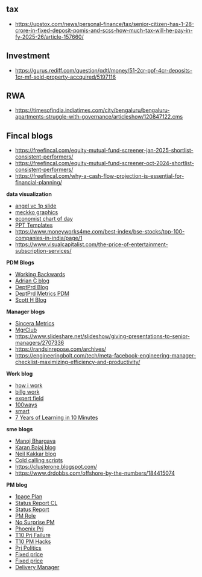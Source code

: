 ## tax
* https://upstox.com/news/personal-finance/tax/senior-citizen-has-1-28-crore-in-fixed-deposit-pomis-and-scss-how-much-tax-will-he-pay-in-fy-2025-26/article-157660/

## Investment
* https://gurus.rediff.com/question/qdtl/money/51-2cr-ppf-4cr-deposits-1cr-mf-sold-property-accquired/5197116


## RWA
* https://timesofindia.indiatimes.com/city/bengaluru/bengaluru-apartments-struggle-with-governance/articleshow/120847122.cms

## Fincal blogs
* https://freefincal.com/equity-mutual-fund-screener-jan-2025-shortlist-consistent-performers/
* https://freefincal.com/equity-mutual-fund-screener-oct-2024-shortlist-consistent-performers/
* https://freefincal.com/why-a-cash-flow-projection-is-essential-for-financial-planning/

**data visualization**
* [angel vc 1p slide](http://christophjanz.blogspot.com/2014/12/introducing-one-slide-update-deck.html)
* [meckko graphics](https://www.mekkographics.com/wp-content/uploads/2013/10/Examples-of-Strategy-Consulting-Firm-Client-Presentations.pdf)
* [economist chart of day](https://www.economist.com/graphic-detail)
* [PPT Templates](https://flevy.com/browse/business-document/sales-battlecard-template-78)
* https://www.moneyworks4me.com/best-index/bse-stocks/top-100-companies-in-india/page/1
* https://www.visualcapitalist.com/the-price-of-entertainment-subscription-services/


**PDM Blogs**
* [Working Backwards](https://www.allthingsdistributed.com/2006/11/working_backwards.html)
* [Adrian C blog](http://perfcap.blogspot.com/2012/03/ops-devops-and-noops-at-netflix.html)
* [DeptPrd Blog](https://www.departmentofproduct.com/blog/)
* [DeptPrd Metrics PDM](https://www.departmentofproduct.com/blog/metrics-matter-product-managers/)
* [Scott H Blog](https://www.hanselman.com/blog/a-coder-a-programmer-a-hacker-a-developer-and-a-computer-scientist-walk-into-a-venn-diagram)

**Manager blogs**
* [Sincera Metrics](https://www.sincera.in/five-sales-performance-metrics-key-to-successful-business-operations/)
* [MgrClub](https://www.managersclub.com/rich-archbold/)
* https://www.slideshare.net/slideshow/giving-presentations-to-senior-managers/2707336
* https://randsinrepose.com/archives/
* https://engineeringbolt.com/tech/meta-facebook-engineering-manager-checklist-maximizing-efficiency-and-productivity/

**Work blog**
* [how i work](https://money.cnn.com/popups/2006/fortune/how_i_work/frameset.exclude.html)
* [billg work](https://money.cnn.com/2006/03/30/news/newsmakers/gates_howiwork_fortune/)
* [expert field](https://www.sqlservercentral.com/blogs/how-to-become-an-expert-in-your-field)
* [100ways](https://www.dragosroua.com/100-ways-to-live-a-better-life/#at_pco=smlrebh-1.0&at_si=5512be859a79f80b&at_ab=per-12&at_pos=1&at_tot=auto)
* [smart](https://www.youtube.com/watch?v=BDoiZLkUCQw&list=WL&index=3)
* [7 Years of Learning in 10 Minutes](https://www.youtube.com/watch?v=eOUcRYHukwk)

**sme blogs**
* [Manoj Bhargava](https://youtu.be/x46-XiMOoJE?si=BPuUtz0rl5OMnXgM)
* [Karan Bajaj blog](https://www.karanbajaj.com/how-to-take-major-risks-after-kids/)
* [Neil Kakkar blog](https://neilkakkar.com/things-I-learnt-from-a-senior-dev.html)
* [Cold calling scripts](https://www.pipedrive.com/en/blog/cold-calling-scripts)
* https://clusterone.blogspot.com/
* https://www.drdobbs.com/offshore-by-the-numbers/184415074

**PM blog**
* [1page Plan](https://www.brightwork.com/blog/project-management-101-one-page-plan-project-basics)
* [Status Report CL](https://www.softwareadvice.com/resources/project-status-report-checklist/)
* [Status Report](https://www.brightwork.com/blog/do-you-know-how-to-create-a-good-quality-successful-project-status-report#.WDVrnh597IU)
* [PM Role](https://www.viget.com/articles/on-a-project-without-a-project-manager-heres-what-to-do/)
* [No Surprise PM](https://donmcalister.com/2012/04/16/striving-for-no-surprise-project-management/)
* [Phoenix Prj](https://blog.iil.com/devops-simulation-phoenix-project/)
* [T10 Prj Failure](https://stafiz.com/10-reasons-for-project-management-failure/)
* [T10 PM Hacks](https://www.entrepreneur.com/leadership/10-project-management-hacks-that-will-help-new-project/369013)
* [Prj Politics](https://www.projectmanagement.com/blog-post/4823/the-politics-of-projects#_=_)
* [Fixed price](https://atomicobject.com/client-resources/fixed-budget-scope-controlled)
* [Fixed price](http://anurajsoni.blogspot.com/2013/02/engagement-models-in-it-services.html)
* [Delivery Manager](https://itsadeliverything.com/delivery-manager-a-new-role-for-an-agile-world)
